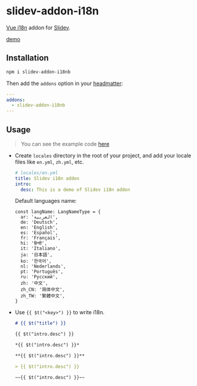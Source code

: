 # slidev-addon-i18n

[Vue i18n](https://github.com/intlify/vue-i18n) addon for [Slidev](https://sli.dev/).

[demo](https://slidev-addon-i18n.vercel.app/)

## Installation

```bash
npm i slidev-addon-i18nb
```

Then add the `addons` option in your [headmatter](https://sli.dev/custom/#headmatter):

```yaml
---
addons:
  - slidev-addon-i18nb
---
```

## Usage

> You can see the example code [here](./example)

- Create `locales` directory in the root of your project, and add your locale files like `en.yml`, `zh.yml`, etc.

  ```yaml
  # locales/en.yml
  title: Slidev i18n addon
  intro:
    desc: This is a demo of Slidev i18n addon
  ```

  Default languages name:
  ```
  const langName: LangNameType = {
    ar: 'العربية',
    de: 'Deutsch',
    en: 'English',
    es: 'Español',
    fr: 'Français',
    hi: 'हिन्दी',
    it: 'Italiano',
    ja: '日本語',
    ko: '한국어',
    nl: 'Nederlands',
    pt: 'Português',
    ru: 'Русский',
    zh: '中文',
    zh_CN: '简体中文',
    zh_TW: '繁體中文',
  }
  ```

- Use `{{ $t("<key>") }}` to write i18n.

  ````md
  # {{ $t("title") }}

  {{ $t("intro.desc") }}

  *{{ $t("intro.desc") }}*

  **{{ $t("intro.desc") }}**

  > {{ $t("intro.desc") }}

  ~~{{ $t("intro.desc") }}~~
  ````
